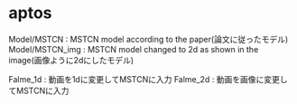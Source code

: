 # aptos

Model/MSTCN : MSTCN model according to the paper(論文に従ったモデル)
Model/MSTCN_img : MSTCN model changed to 2d as shown in the image(画像ように2dにしたモデル)

Falme_1d : 動画を1dに変更してMSTCNに入力
Falme_2d : 動画を画像に変更してMSTCNに入力
